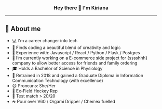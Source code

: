 
<h3 align="center">Hey there 👋 I'm Kiriana </h3>
<hr>

## 📖 About me

* 💻 I'm a career changer into tech
* 🌱 Finds coding a beautiful blend of creativity and logic
* 🚀 Experience with: Javascript / React / Python / Flask / Postgres
* 🔭 I’m currently working on a E-commerce side project for {sssshhh} company to allow better access for friends and family ordering
* 🎓 Holds a Bachelor of Science in Physiology 
* 🎨 Retrained in 2018 and gained a Graduate Diploma in Information Communication Technology (with excellence)
* 😄 Pronouns: She/Her
* 🏑 Ex-Field Hockey Rep
* 🏏 Test match > 20/20
* :coffee: Pour over V60 / Orgami Dripper / Chemex fuelled

<!--
**KirianaBrown/KirianaBrown** is a ✨ _special_ ✨ repository because its `README.md` (this file) appears on your GitHub profile.

Here are some ideas to get you started:

- 🔭 I’m currently working on ...
- 🌱 I’m currently learning ...
- 👯 I’m looking to collaborate on ...
- 🤔 I’m looking for help with ...
- 💬 Ask me about ...
- 📫 How to reach me: ...
- 😄 Pronouns: ...
- ⚡ Fun fact: ...
-->
